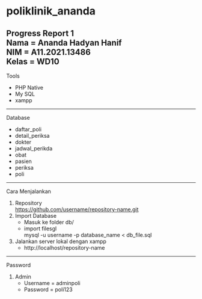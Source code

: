 # poliklinik_ananda

Progress Report 1<br>
Nama   = Ananda Hadyan Hanif<br>
NIM    = A11.2021.13486<br>
Kelas  = WD10
---
Tools
- PHP Native
- My SQL
- xampp
---
Database
- daftar_poli
- detail_periksa
- dokter
- jadwal_perikda
- obat
- pasien
- periksa
- poli
---
Cara Menjalankan
1. Repository<br>
  https://github.com/username/repository-name.git
2. Import Database<br>
    - Masuk ke folder db/
    - import filesgl<br>
      mysql -u username -p database_name < db_file.sql
3. Jalankan server lokal dengan xampp
   - http://localhost/repository-name
---
Password
1. Admin
   - Username = adminpoli
   - Password = poli123
